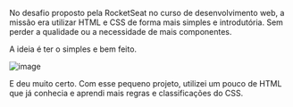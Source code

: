 No desafio proposto pela RocketSeat no curso de desenvolvimento web, a missão era utilizar HTML e CSS de forma mais simples e introdutória.
Sem perder a qualidade ou a necessidade de mais componentes. 

A ideia é ter o simples e bem feito. 

![image](https://github.com/user-attachments/assets/2ca8ad77-2afe-4102-9d71-0aae299c7d8b)


E deu muito certo.
Com esse pequeno projeto, utilizei um pouco de HTML que já conhecia e aprendi mais regras e classificações do CSS.
